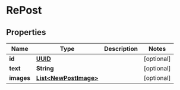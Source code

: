 # RePost

## Properties
Name | Type | Description | Notes
------------ | ------------- | ------------- | -------------
**id** | [**UUID**](UUID.md) |  |  [optional]
**text** | **String** |  |  [optional]
**images** | [**List&lt;NewPostImage&gt;**](NewPostImage.md) |  |  [optional]
